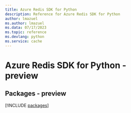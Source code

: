```yaml
---
title: Azure Redis SDK for Python
description: Reference for Azure Redis SDK for Python
author: lmazuel
ms.author: lmazuel
ms.data: 07/17/2023
ms.topic: reference
ms.devlang: python
ms.service: cache
---
```

# Azure Redis SDK for Python - preview
## Packages - preview
[!INCLUDE [packages](redis-index.md)]